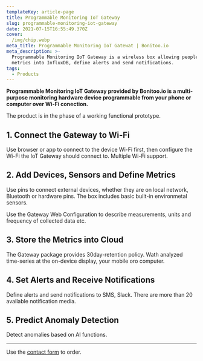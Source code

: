 ```yaml
---
templateKey: article-page
title: Programmable Monitoring IoT Gateway
slug: programmable-monitoring-iot-gateway
date: 2021-07-15T16:55:49.370Z
cover:
  /img/chip.webp
meta_title: Programmable Monitoring IoT Gatewat | Bonitoo.io
meta_description: >- 
  Programmable Monitoring IoT Gateway is a wireless box allowing people to collect
  metrics into InfluxDB, define alerts and send notifications.
tags:
  - Products
---
```


**Programmable Monitoring IoT Gateway provided by Bonitoo.io is a multi-purpose
monitoring hardware device programmable from your phone or computer over Wi-Fi
conection.**

The product is in the phase of a working functional prototype.

## 1. Connect the Gateway to Wi-Fi

Use browser or app to connect to the device Wi-Fi first, then configure the
Wi-Fi the IoT Gateway should connect to. Multiple Wi-Fi support.

## 2. Add Devices, Sensors and Define Metrics

Use pins to connect external devices, whether they are on local network,
Bluetooth or hardware pins. The box includes basic built-in environmetal
sensors.

Use the Gateway Web Configuration to describe measurements, units and frequency
of collected data etc.

## 3. Store the Metrics into Cloud

The Gateway package provides 30day-retention policy.
Wath analyzed time-series at the on-device display, your mobile oro computer.

## 4. Set Alerts and Receive Notifications

Define alerts and send notifications to SMS, Slack. There are more than 20
available notification media.

## 5. Predict Anomaly Detection

Detect anomalies based on AI functions.

---

Use the [contact form](/contact) to order.
